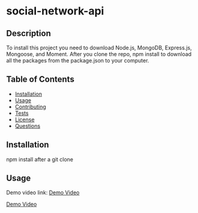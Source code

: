 # social-network-api

## Description
To install this project you need to download Node.js, MongoDB, Express.js, Mongoose, and Moment. After you clone the repo, npm install to download all the packages from the package.json to your computer.

  ## Table of Contents
  * [Installation](#installation)
  * [Usage](#Usage)
  * [Contributing](#Contributing)
  * [Tests](#Tests)
  * [License](#License)
  * [Questions](#Questions)

  ## Installation
  npm install after a git clone 


  ## Usage
  

  Demo video link: [Demo Video](./assets/delete.gif)
  
   [Demo Video](./assets/post,create,get.gif)
